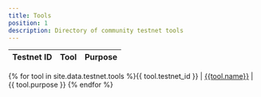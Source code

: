 ```yaml
---
title: Tools
position: 1
description: Directory of community testnet tools
---
```


Testnet ID | Tool | Purpose
-----------|------|--------
{%
  for tool in site.data.testnet.tools
  %}{{
    tool.testnet_id
  }} | [{{tool.name}}]({{tool.url}}) | {{
    tool.purpose
  }}
{% endfor %}
